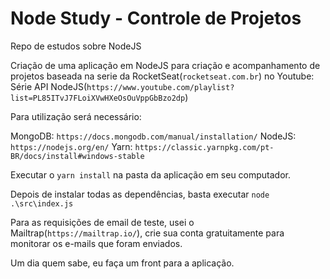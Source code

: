 # Node Study - Controle de Projetos
Repo de estudos sobre NodeJS

Criação de uma aplicação em NodeJS para criação e acompanhamento de projetos baseada na serie da RocketSeat(```rocketseat.com.br```) no Youtube: Série API NodeJS(```https://www.youtube.com/playlist?list=PL85ITvJ7FLoiXVwHXeOsOuVppGbBzo2dp```)

Para utilização será necessário:

MongoDB: ```https://docs.mongodb.com/manual/installation/```
NodeJS: ```https://nodejs.org/en/```
Yarn: ```https://classic.yarnpkg.com/pt-BR/docs/install#windows-stable```

Executar o ```yarn install``` na pasta da aplicação em seu computador.

Depois de instalar todas as dependências, basta executar ```node .\src\index.js```

Para as requisições de email de teste, usei o Mailtrap(```https://mailtrap.io/```), crie sua conta gratuitamente para monitorar os e-mails que foram enviados.

Um dia quem sabe, eu faça um front para a aplicação.
